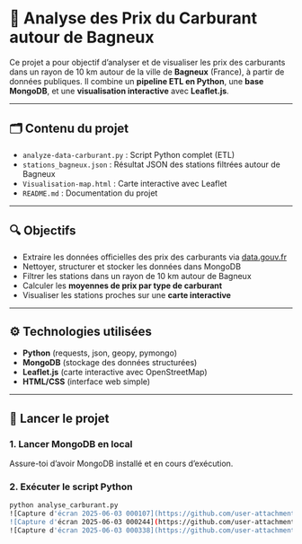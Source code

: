 # 🚗 Analyse des Prix du Carburant autour de Bagneux

Ce projet a pour objectif d’analyser et de visualiser les prix des carburants dans un rayon de 10 km autour de la ville de **Bagneux** (France), à partir de données publiques. Il combine un **pipeline ETL en Python**, une **base MongoDB**, et une **visualisation interactive** avec **Leaflet.js**.

---

## 🗂️ Contenu du projet

- `analyze-data-carburant.py` : Script Python complet (ETL)  
- `stations_bagneux.json` : Résultat JSON des stations filtrées autour de Bagneux  
- `Visualisation-map.html` : Carte interactive avec Leaflet  
- `README.md` : Documentation du projet

---

## 🔍 Objectifs

- Extraire les données officielles des prix des carburants via [data.gouv.fr](https://data.economie.gouv.fr)
- Nettoyer, structurer et stocker les données dans MongoDB
- Filtrer les stations dans un rayon de 10 km autour de Bagneux
- Calculer les **moyennes de prix par type de carburant**
- Visualiser les stations proches sur une **carte interactive**

---

## ⚙️ Technologies utilisées

- **Python** (requests, json, geopy, pymongo)
- **MongoDB** (stockage des données structurées)
- **Leaflet.js** (carte interactive avec OpenStreetMap)
- **HTML/CSS** (interface web simple)


---

## 🧪 Lancer le projet

### 1. Lancer MongoDB en local

Assure-toi d’avoir MongoDB installé et en cours d’exécution.

### 2. Exécuter le script Python

```bash
python analyse_carburant.py
![Capture d'écran 2025-06-03 000107](https://github.com/user-attachments/assets/b7c5976d-d65a-48ee-bbe6-42ac9e827a8b)
![Capture d'écran 2025-06-03 000244](https://github.com/user-attachments/assets/af0b6bc8-8953-415c-84af-489212d11d59)
![Capture d'écran 2025-06-03 000338](https://github.com/user-attachments/assets/78655ed4-1b69-44ad-8d63-2312c742e64c)



